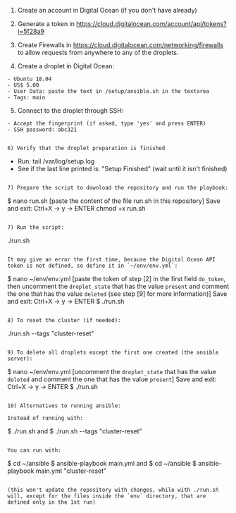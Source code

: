 1) Create an account in Digital Ocean (if you don't have already)

2) Generate a token in https://cloud.digitalocean.com/account/api/tokens?i=5f28a9

3) Create Firewalls in https://cloud.digitalocean.com/networking/firewalls to allow requests from anywhere to any of the droplets.

4) Create a droplet in Digital Ocean:

```
- Ubuntu 18.04
- US$ 5.00
- User Data: paste the text in /setup/ansible.sh in the textarea
- Tags: main
```

5) Connect to the droplet through SSH:

```
- Accept the fingerprint (if asked, type 'yes' and press ENTER)
- SSH password: abc321
```
```

6) Verify that the droplet preparation is finished

```
- Run: tail /var/log/setup.log
- See if the last line printed is: "Setup Finished" (wait until it isn't finished)
```

7) Prepare the script to download the repository and run the playbook:

```
$ nano run.sh
[paste the content of the file run.sh in this repository]
Save and exit: Ctrl+X -> y -> ENTER
chmod +x run.sh
```

7) Run the script:

```
./run.sh
```

It may give an error the first time, because the Digital Ocean API token is not defined, so define it in `~/env/env.yml`:

```
$ nano ~/env/env.yml
[paste the token of step [2] in the first field `do_token`, then uncomment the `droplet_state` that has the value `present` and comment the one that has the value `deleted` (see step [9] for more information)]
Save and exit: Ctrl+X -> y -> ENTER
$ ./run.sh
```

8) To reset the cluster (if needed):

```
./run.sh --tags "cluster-reset"
```

9) To delete all droplets except the first one created (the ansible server):

```
$ nano ~/env/env.yml
[uncomment the `droplet_state` that has the value `deleted` and comment the one that has the value `present`]
Save and exit: Ctrl+X -> y -> ENTER
$ ./run.sh
```

10) Alternatives to running ansible:

Instead of running with:

```
$ ./run.sh
and
$ ./run.sh --tags "cluster-reset"
```

You can run with:

```
$ cd ~/ansible
$ ansible-playbook main.yml
and
$ cd ~/ansible
$ ansible-playbook main.yml "cluster-reset"
```

(this won't update the repository with changes, while with ./run.sh will, except for the files inside the `env` directory, that are defined only in the 1st run)